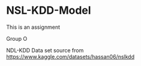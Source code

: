 # NSL-KDD-Model
This is an assignment

Group O	

NDL-KDD Data set source from https://www.kaggle.com/datasets/hassan06/nslkdd
